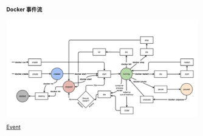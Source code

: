 #### Docker 事件流

![docker-event-state](./images/docker-event-state.png)

[Event](https://docs.docker.com/engine/reference/api/docker_remote_api/)